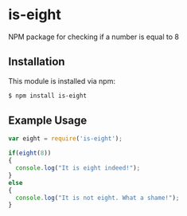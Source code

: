# is-eight
NPM package for checking if a number is equal to 8

## Installation

This module is installed via npm:

``` bash
$ npm install is-eight
```

## Example Usage

``` js
var eight = require('is-eight');

if(eight(8))
{
  console.log("It is eight indeed!");
}
else
{
  console.log("It is not eight. What a shame!");
}
```
